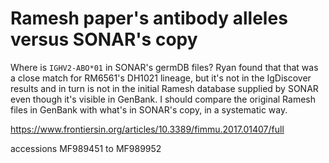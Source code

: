 # Ramesh paper's antibody alleles versus SONAR's copy

Where is `IGHV2-ABO*01` in SONAR's germDB files?  Ryan found that that was a
close match for RM6561's DH1021 lineage, but it's not in the IgDiscover results
and in turn is not in the initial Ramesh database supplied by SONAR even though
it's visible in GenBank. I should compare the original Ramesh files in GenBank
with what's in SONAR's copy, in a systematic way.

<https://www.frontiersin.org/articles/10.3389/fimmu.2017.01407/full>

accessions MF989451 to MF989952
